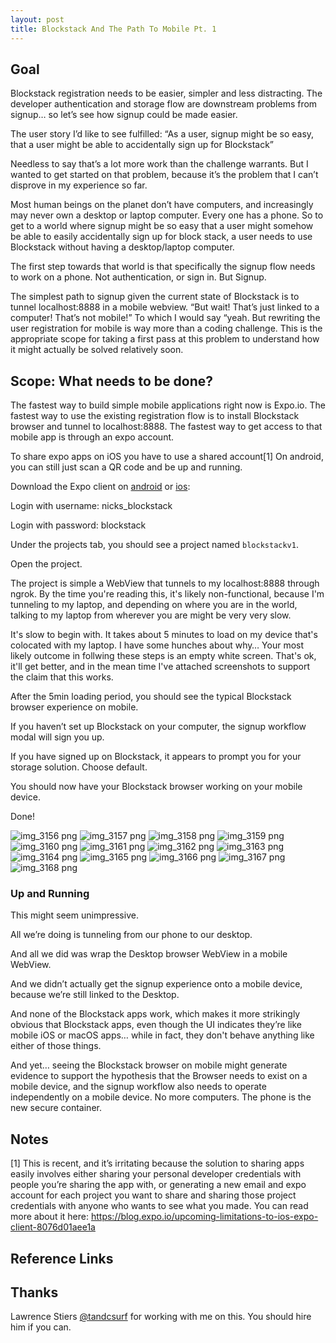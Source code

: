 ```yaml
---
layout: post
title: Blockstack And The Path To Mobile Pt. 1
---
```


## Goal

Blockstack registration needs to be easier, simpler and less distracting. The developer authentication and storage flow are downstream problems from signup… so let’s see how signup could be made easier.

The user story I’d like to see fulfilled:
“As a user, signup might be so easy, that a user might be able to accidentally sign up for Blockstack”

Needless to say that’s a lot more work than the challenge warrants. 
But I wanted to get started on that problem, because it’s the problem that I can’t disprove in my experience so far.

Most human beings on the planet don’t have computers, and increasingly may never own a desktop or laptop computer. 
Every one has a phone.
So to get to a world where signup might be so easy that a user might somehow be able to easily accidentally sign up for block stack, a user needs to use Blockstack without having a desktop/laptop computer.

The first step towards that world is that specifically the signup flow needs to work on a phone. Not authentication, or sign in. But Signup.

The simplest path to signup given the current state of Blockstack is to tunnel localhost:8888 in a mobile webview. “But wait! That’s just linked to a computer! That’s not mobile!” To which I would say “yeah. But rewriting the user registration for mobile is way more than a coding challenge. This is the appropriate scope for taking a first pass at this problem to understand how it might actually be solved relatively soon.


## Scope: What needs to be done?

The fastest way to build simple mobile applications right now is Expo.io.
The fastest way to use the existing registration flow is to install Blockstack browser and tunnel to localhost:8888.
The fastest way to get access to that mobile app is through an expo account.

To share expo apps on iOS you have to use a shared account[1]
On android, you can still just scan a QR code and be up and running.

Download the Expo client on [android](https://play.google.com/store/apps/details?id=host.exp.exponent&hl=en_US) or [ios](https://itunes.apple.com/us/app/expo-client/id982107779?mt=8):

Login with username: nicks_blockstack

Login with password: blockstack

Under the projects tab, you should see a project named `blockstackv1`.

Open the project.

The project is simple a WebView that tunnels to my localhost:8888 through ngrok. By the time you're reading this, it's likely non-functional, because I'm tunneling to my laptop, and depending on where you are in the world, talking to my laptop from wherever you are might be very very slow.

It's slow to begin with. It takes about 5 minutes to load on my device that's colocated with my laptop. I have some hunches about why… Your most likely outcome in follwing these steps is an empty white screen. That's ok, it'll get better, and in the mean time I've attached screenshots to support the claim that this works.

After the 5min loading period, you should see the typical Blockstack browser experience on mobile.

If you haven’t set up Blockstack on your computer, the signup workflow modal will sign you up.

If you have signed up on Blockstack, it appears to prompt you for your storage solution. Choose default.

You should now have your Blockstack browser working on your mobile device.

Done!

![img_3156 png](https://user-images.githubusercontent.com/7946707/39548748-6286af2e-4e10-11e8-81ce-a9bbc950f55c.PNG)
![img_3157 png](https://user-images.githubusercontent.com/7946707/39548750-67015a5e-4e10-11e8-801b-c9ae29cf2b9f.PNG)
![img_3158 png](https://user-images.githubusercontent.com/7946707/39548752-6952acc2-4e10-11e8-89e9-d53754622f04.PNG)
![img_3159 png](https://user-images.githubusercontent.com/7946707/39548759-6c11ea86-4e10-11e8-8771-9d44e81596b6.PNG)
![img_3160 png](https://user-images.githubusercontent.com/7946707/39548762-6dd8e19e-4e10-11e8-9c1e-dda6bcfc5a8c.PNG)
![img_3161 png](https://user-images.githubusercontent.com/7946707/39548766-70548c52-4e10-11e8-8c28-9bb7f9fd1391.PNG)
![img_3162 png](https://user-images.githubusercontent.com/7946707/39548768-72cb333c-4e10-11e8-9a8a-49cc41b73f87.PNG)
![img_3163 png](https://user-images.githubusercontent.com/7946707/39548773-74fd244e-4e10-11e8-9e00-be6bd7501253.PNG)
![img_3164 png](https://user-images.githubusercontent.com/7946707/39548777-7724c9a2-4e10-11e8-8844-19a3e578bfaa.PNG)
![img_3165 png](https://user-images.githubusercontent.com/7946707/39548783-794e81d2-4e10-11e8-8d92-92ab22bc00ba.PNG)
![img_3166 png](https://user-images.githubusercontent.com/7946707/39548786-7c0611b0-4e10-11e8-9bb0-91c560a26752.PNG)
![img_3167 png](https://user-images.githubusercontent.com/7946707/39548797-82da7bac-4e10-11e8-8826-bcc45c9f4732.PNG)
![img_3168 png](https://user-images.githubusercontent.com/7946707/39548802-851dff10-4e10-11e8-9539-145eb656ac79.PNG)


### Up and Running

This might seem unimpressive.

All we’re doing is tunneling from our phone to our desktop.

And all we did was wrap the Desktop browser WebView in a mobile WebView.

And we didn’t actually get the signup experience onto a mobile device, because we’re still linked to the Desktop.

And none of the Blockstack apps work, which makes it more strikingly obvious that Blockstack apps, even though the UI indicates they’re like mobile iOS or macOS apps… while in fact, they don't behave anything like either of those things.

And yet… seeing the Blockstack browser on mobile might generate evidence to support the hypothesis that the Browser needs to exist on a mobile device, and the signup workflow also needs to operate independently on a mobile device. No more computers. The phone is the new secure container.

## Notes
[1] This is recent, and it’s irritating because the solution to sharing apps easily involves either sharing your personal developer credentials with people you’re sharing the app with, or generating a new email and expo account for each project you want to share and sharing those project credentials with anyone who wants to see what you made. You can read more about it here: https://blog.expo.io/upcoming-limitations-to-ios-expo-client-8076d01aee1a

## Reference Links


## **Thanks** 
Lawrence Stiers [@tandcsurf](https://github.com/tandcsurf) for working with me on this. You should hire him if you can.


